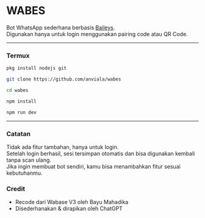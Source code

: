 # WABES

Bot WhatsApp sederhana berbasis [Baileys](https://github.com/WhiskeySockets/Baileys).  
Digunakan hanya untuk login menggunakan pairing code atau QR Code.

---

### Termux

```bash
pkg install nodejs git
```
```bash
git clone https://github.com/anviala/wabes
```
```bash
cd wabes
```
```bash
npm install
```
```bash
npm run dev
```
---
### Catatan
Tidak ada fitur tambahan, hanya untuk login.<br>
Setelah login berhasil, sesi tersimpan otomatis dan bisa digunakan kembali tanpa scan ulang.<br>
Jika ingin membuat bot sendiri, kamu bisa menambahkan fitur sesuai kebutuhanmu.

### Credit
- Recode dari Wabase V3 oleh Bayu Mahadika
- Disederhanakan & dirapikan oleh ChatGPT
